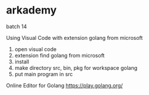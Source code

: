# arkademy
batch 14

Using Visual Code with extension golang from microsoft
1. open visual code
2. extension find golang from microsoft
3. install
4. make directory src, bin, pkg for workspace golang
5. put main program in src

Online Editor for Golang
https://play.golang.org/
